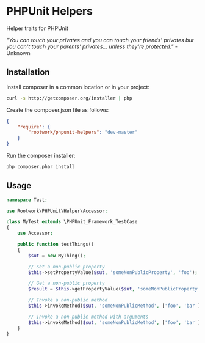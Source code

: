 # PHPUnit Helpers
Helper traits for PHPUnit

_"You can touch your privates and you can touch your friends' privates
but you can't touch your parents' privates... unless they're protected."_
-Unknown

## Installation

Install composer in a common location or in your project:

```bash
curl -s http://getcomposer.org/installer | php
```

Create the composer.json file as follows:

```json
{
    "require": {
        "rootwork/phpunit-helpers": "dev-master"
    }
}
```

Run the composer installer:

```bash
php composer.phar install
```

## Usage

```php
namespace Test;

use Rootwork\PHPUnit\Helper\Accessor;

class MyTest extends \PHPUnit_Framework_TestCase
{
    use Accessor;

    public function testThings()
    {
        $sut = new MyThing();

        // Set a non-public property
        $this->setPropertyValue($sut, 'someNonPublicProperty', 'foo');

        // Get a non-public property
        $result = $this->getPropertyValue($sut, 'someNonPublicProperty'); // foo

        // Invoke a non-public method
        $this->invokeMethod($sut, 'someNonPublicMethod', ['foo', 'bar']);

        // Invoke a non-public method with arguments
        $this->invokeMethod($sut, 'someNonPublicMethod', ['foo', 'bar']);
    }
}
```
